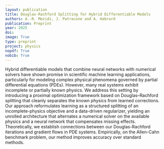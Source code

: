```yaml
---
layout: publication
title: Douglas-Rachford Splitting for Hybrid Differentiable Models
authors: A.-R. Mezidi, J. Patracone and A. Habrard
publication: Preprint
year: 2025
doi:
image: True
type: preprint
project: physics
nopdf: True
nobib: True
---
```



Hybrid differentiable models that combine neural networks with numerical solvers have shown promise in scientific machine learning applications, particularly for modeling complex physical phenomena governed by partial differential equations (PDEs). However, many real systems exhibit incomplete or partially known physics. We address this setting by introducing a proximal optimization framework based on Douglas–Rachford splitting that cleanly separates the known physics from learned corrections. Our approach reformulates learning as a structured splitting of an incomplete-physics objective and a data-driven regularizer, yielding an unrolled architecture that alternates a numerical solver on the available physics and a neural network that compensates missing effects. Theoretically, we establish connections between our Douglas-Rachford iterations and gradient flows in PDE systems. Empirically, on the Allen-Cahn benchmark problem, our method improves accuracy over standard methods.
